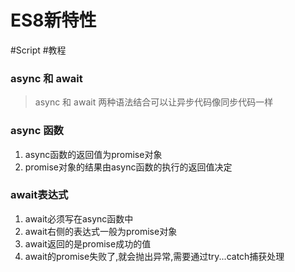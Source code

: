 # ES8新特性

#Script #教程

### async 和 await

> async 和 await 两种语法结合可以让异步代码像同步代码一样

### async 函数

1. async函数的返回值为promise对象
2. promise对象的结果由async函数的执行的返回值决定

### await表达式

1. await必须写在async函数中
2. await右侧的表达式一般为promise对象
3. await返回的是promise成功的值
4. await的promise失败了,就会抛出异常,需要通过try...catch捕获处理